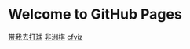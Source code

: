 # Welcome to GitHub Pages
[带我去打球](https://zhaochongyan.github.io/cxkball/)
[非洲棋](https://zhaochongyan.github.io/mancala/)
[cfviz](https://zhaochongyan.github.io/cfviz/)